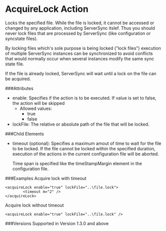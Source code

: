 AcquireLock Action
==================
Locks the specified file. While the file is locked, it cannot be accessed or
changed by any application, including ServerSync itslef. Thus you should never
lock files that are processed by ServerSync (like configuration or syncstate
files).

By locking files which's sole purpose is being locked ("lock files") execution
of multiple ServerSync instances can be synchronized to avoid conflicts that
would normally occur when several instances modify the same sync state file.

If the file is already locked, ServerSync will wait until a lock on the file
can be acquired.


###Attributes
- enable: Specifies if the action is to be executed. If value is set to false,
  the action will be skipped
	- Allowed values:
		- true
		- false
- lockFile: The relative or absolute path of the file that will be locked.


###Child Elements
- timeout (optional): Specifies a maximum amout of time to wait for the file
  to be locked. If the file cannot be locked within the specified duration,
	execution of the actions in the current configuration file will be aborted.  

	Time span is specified like the timeStampMargin element in the configuration
	file.


###Examples
Acquire lock with timeout

	<acquireLock enable="true" lockFile="..\file.lock">
			<timeout m="2" />
	</acquireLock>

Acquire lock without timeout

	<acquireLock enable="true" lockFile="..\file.lock" />


###Versions
Supported in Version 1.3.0 and above

